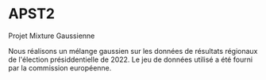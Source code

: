 # APST2
Projet Mixture Gaussienne

Nous réalisons un mélange gaussien sur les données de résultats régionaux de l'élection présiddentielle de 2022. Le jeu de données utilisé a été fourni par la commission européenne. 
